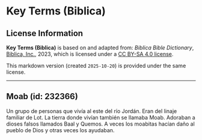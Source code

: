 # Key Terms (Biblica)

## License Information

**Key Terms (Biblica)** is based on and adapted from: _Biblica Bible Dictionary_, [Biblica, Inc.](https://www.biblica.com/), 2023, which is licensed under a [CC BY-SA 4.0 license](https://creativecommons.org/licenses/by-sa/4.0/legalcode.en).

This markdown version (created `2025-10-20`) is provided under the same license.



--------------------------------

## Moab (id: 232366)

Un grupo de personas que vivía al este del río Jordán. Eran del linaje familiar de Lot. La tierra donde vivían también se llamaba Moab. Adoraban a dioses falsos llamados Baal y Quemos. A veces los moabitas hacían daño al pueblo de Dios y otras veces los ayudaban.


